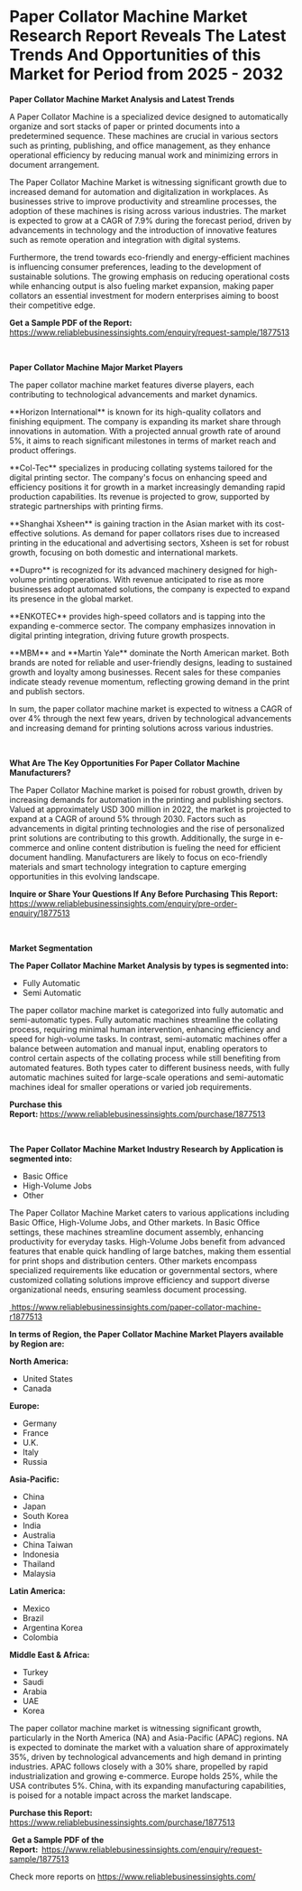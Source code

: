 <p><h1>Paper Collator Machine Market Research Report Reveals The Latest Trends And Opportunities of this Market for Period from 2025 - 2032</h1></p><p><strong>Paper Collator Machine Market Analysis and Latest Trends</strong></p>
<p><p>A Paper Collator Machine is a specialized device designed to automatically organize and sort stacks of paper or printed documents into a predetermined sequence. These machines are crucial in various sectors such as printing, publishing, and office management, as they enhance operational efficiency by reducing manual work and minimizing errors in document arrangement.</p><p>The Paper Collator Machine Market is witnessing significant growth due to increased demand for automation and digitalization in workplaces. As businesses strive to improve productivity and streamline processes, the adoption of these machines is rising across various industries. The market is expected to grow at a CAGR of 7.9% during the forecast period, driven by advancements in technology and the introduction of innovative features such as remote operation and integration with digital systems. </p><p>Furthermore, the trend towards eco-friendly and energy-efficient machines is influencing consumer preferences, leading to the development of sustainable solutions. The growing emphasis on reducing operational costs while enhancing output is also fueling market expansion, making paper collators an essential investment for modern enterprises aiming to boost their competitive edge.</p></p>
<p><strong>Get a Sample PDF of the Report:&nbsp;</strong> <a href="https://www.reliablebusinessinsights.com/enquiry/request-sample/1877513?utm_campaign=2275&utm_medium=2&utm_source=Github&utm_content=ia&utm_term=19022025&utm_id=paper-collator-machine">https://www.reliablebusinessinsights.com/enquiry/request-sample/1877513</a></p>
<p>&nbsp;</p>
<p><strong>Paper Collator Machine Major Market Players</strong></p>
<p><p>The paper collator machine market features diverse players, each contributing to technological advancements and market dynamics. </p><p>**Horizon International** is known for its high-quality collators and finishing equipment. The company is expanding its market share through innovations in automation. With a projected annual growth rate of around 5%, it aims to reach significant milestones in terms of market reach and product offerings.</p><p>**Col-Tec** specializes in producing collating systems tailored for the digital printing sector. The company's focus on enhancing speed and efficiency positions it for growth in a market increasingly demanding rapid production capabilities. Its revenue is projected to grow, supported by strategic partnerships with printing firms.</p><p>**Shanghai Xsheen** is gaining traction in the Asian market with its cost-effective solutions. As demand for paper collators rises due to increased printing in the educational and advertising sectors, Xsheen is set for robust growth, focusing on both domestic and international markets. </p><p>**Dupro** is recognized for its advanced machinery designed for high-volume printing operations. With revenue anticipated to rise as more businesses adopt automated solutions, the company is expected to expand its presence in the global market.</p><p>**ENKOTEC** provides high-speed collators and is tapping into the expanding e-commerce sector. The company emphasizes innovation in digital printing integration, driving future growth prospects.</p><p>**MBM** and **Martin Yale** dominate the North American market. Both brands are noted for reliable and user-friendly designs, leading to sustained growth and loyalty among businesses. Recent sales for these companies indicate steady revenue momentum, reflecting growing demand in the print and publish sectors.</p><p>In sum, the paper collator machine market is expected to witness a CAGR of over 4% through the next few years, driven by technological advancements and increasing demand for printing solutions across various industries.</p></p>
<p>&nbsp;</p>
<p><strong>What Are The Key Opportunities For Paper Collator Machine Manufacturers?</strong></p>
<p><p>The Paper Collator Machine market is poised for robust growth, driven by increasing demands for automation in the printing and publishing sectors. Valued at approximately USD 300 million in 2022, the market is projected to expand at a CAGR of around 5% through 2030. Factors such as advancements in digital printing technologies and the rise of personalized print solutions are contributing to this growth. Additionally, the surge in e-commerce and online content distribution is fueling the need for efficient document handling. Manufacturers are likely to focus on eco-friendly materials and smart technology integration to capture emerging opportunities in this evolving landscape.</p></p>
<p><strong>Inquire or Share Your Questions If Any Before Purchasing This Report:</strong> <a href="https://www.reliablebusinessinsights.com/enquiry/pre-order-enquiry/1877513?utm_campaign=2275&utm_medium=2&utm_source=Github&utm_content=ia&utm_term=19022025&utm_id=paper-collator-machine">https://www.reliablebusinessinsights.com/enquiry/pre-order-enquiry/1877513</a></p>
<p>&nbsp;</p>
<p><strong>Market Segmentation</strong></p>
<p><strong>The Paper Collator Machine Market Analysis by types is segmented into:</strong></p>
<p><ul><li>Fully Automatic</li><li>Semi Automatic</li></ul></p>
<p><p>The paper collator machine market is categorized into fully automatic and semi-automatic types. Fully automatic machines streamline the collating process, requiring minimal human intervention, enhancing efficiency and speed for high-volume tasks. In contrast, semi-automatic machines offer a balance between automation and manual input, enabling operators to control certain aspects of the collating process while still benefiting from automated features. Both types cater to different business needs, with fully automatic machines suited for large-scale operations and semi-automatic machines ideal for smaller operations or varied job requirements.</p></p>
<p><strong>Purchase this Report:&nbsp;</strong><a href="https://www.reliablebusinessinsights.com/purchase/1877513?utm_campaign=2275&utm_medium=2&utm_source=Github&utm_content=ia&utm_term=19022025&utm_id=paper-collator-machine">https://www.reliablebusinessinsights.com/purchase/1877513</a></p>
<p>&nbsp;</p>
<p><strong>The Paper Collator Machine Market Industry Research by Application is segmented into:</strong></p>
<p><ul><li>Basic Office</li><li>High-Volume Jobs</li><li>Other</li></ul></p>
<p><p>The Paper Collator Machine Market caters to various applications including Basic Office, High-Volume Jobs, and Other markets. In Basic Office settings, these machines streamline document assembly, enhancing productivity for everyday tasks. High-Volume Jobs benefit from advanced features that enable quick handling of large batches, making them essential for print shops and distribution centers. Other markets encompass specialized requirements like education or governmental sectors, where customized collating solutions improve efficiency and support diverse organizational needs, ensuring seamless document processing.</p></p>
<p><a href="https://www.reliablebusinessinsights.com/paper-collator-machine-r1877513?utm_campaign=2275&utm_medium=2&utm_source=Github&utm_content=ia&utm_term=19022025&utm_id=paper-collator-machine">&nbsp;https://www.reliablebusinessinsights.com/paper-collator-machine-r1877513</a></p>
<p><strong>In terms of Region, the Paper Collator Machine Market Players available by Region are:</strong></p>
<p>
    <p> <strong> North America: </strong>
        <ul>
            <li>United States</li>
            <li>Canada</li>
        </ul>
        </p> 
    <p> <strong> Europe: </strong>
        <ul>
            <li>Germany</li>
            <li>France</li>
            <li>U.K.</li>
            <li>Italy</li>
            <li>Russia</li>
        </ul>
        </p> 
    <p> <strong> Asia-Pacific: </strong>
        <ul>
            <li>China</li>
            <li>Japan</li>
            <li>South Korea</li>
            <li>India</li>
            <li>Australia</li>
            <li>China Taiwan</li>
            <li>Indonesia</li>
            <li>Thailand</li>
            <li>Malaysia</li>
        </ul>
        </p> 
    <p> <strong> Latin America: </strong>
        <ul>
            <li>Mexico</li>
            <li>Brazil</li>
            <li>Argentina Korea</li>
            <li>Colombia</li>
        </ul>
        </p> 
    <p> <strong> Middle East & Africa: </strong>
        <ul>
            <li>Turkey</li>
            <li>Saudi</li>
            <li>Arabia</li>
            <li>UAE</li>
            <li>Korea</li>
        </ul>
    </p>
    </p>
<p><p>The paper collator machine market is witnessing significant growth, particularly in the North America (NA) and Asia-Pacific (APAC) regions. NA is expected to dominate the market with a valuation share of approximately 35%, driven by technological advancements and high demand in printing industries. APAC follows closely with a 30% share, propelled by rapid industrialization and growing e-commerce. Europe holds 25%, while the USA contributes 5%. China, with its expanding manufacturing capabilities, is poised for a notable impact across the market landscape.</p></p>
<p><strong>Purchase this Report: </strong><a href="https://www.reliablebusinessinsights.com/purchase/1877513?utm_campaign=2275&utm_medium=2&utm_source=Github&utm_content=ia&utm_term=19022025&utm_id=paper-collator-machine">https://www.reliablebusinessinsights.com/purchase/1877513</a></p>
<p>&nbsp;<strong>Get a Sample PDF of the Report:&nbsp;&nbsp;</strong><a href="https://www.reliablebusinessinsights.com/enquiry/request-sample/1877513?utm_campaign=2275&utm_medium=2&utm_source=Github&utm_content=ia&utm_term=19022025&utm_id=paper-collator-machine">https://www.reliablebusinessinsights.com/enquiry/request-sample/1877513</a></p>
<p><strong></strong></p>
<p>Check more reports on <a href="https://www.reliablebusinessinsights.com/?utm_campaign=2275&utm_medium=2&utm_source=Github&utm_content=ia&utm_term=19022025&utm_id=paper-collator-machine">https://www.reliablebusinessinsights.com/</a></p>